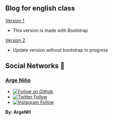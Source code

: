 ## Blog for english class

[Version 1](https://english-blog-argenino-294k9ba8w-argenh.vercel.app/)

- This version is made with Bootstrap 

[Version 2](https://english-blog-argenino.vercel.app/)

- Update version without bootstrap in progress

## Social Networks 📱

### [Arge Niño](https://www.facebook.com/arge.nino)

- [![Follow on Github](https://img.shields.io/github/followers/argenh.svg?style=social&label=Follow)](https://github.com/ArgeNH)
- [![Twitter Follow](https://img.shields.io/twitter/follow/NinoArge.svg?style=social)](https://twitter.com/NinoArge)
- [![Instagram Follow](https://img.shields.io/static/v1?label=Follow&message=Instagram&color=blue&logo=instagram)](https://www.instagram.com/arge.nino/)

**By: ArgeNH**